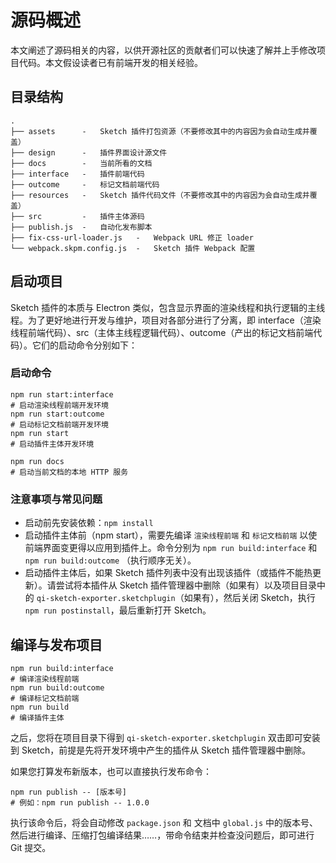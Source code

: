 # 源码概述

本文阐述了源码相关的内容，以供开源社区的贡献者们可以快速了解并上手修改项目代码。本文假设读者已有前端开发的相关经验。

## 目录结构

```
.
├── assets      -   Sketch 插件打包资源（不要修改其中的内容因为会自动生成并覆盖）
├── design      -   插件界面设计源文件
├── docs        -   当前所看的文档
├── interface   -   插件前端代码
├── outcome     -   标记文档前端代码
├── resources   -   Sketch 插件代码文件（不要修改其中的内容因为会自动生成并覆盖）
├── src         -   插件主体源码
├── publish.js  -   自动化发布脚本
├── fix-css-url-loader.js   -   Webpack URL 修正 loader
└── webpack.skpm.config.js  -   Sketch 插件 Webpack 配置
```

## 启动项目

Sketch 插件的本质与 Electron 类似，包含显示界面的渲染线程和执行逻辑的主线程。为了更好地进行开发与维护，项目对各部分进行了分离，即 interface（渲染线程前端代码）、src（主体主线程逻辑代码）、outcome（产出的标记文档前端代码）。它们的启动命令分别如下：

### 启动命令

```
npm run start:interface
# 启动渲染线程前端开发环境
npm run start:outcome
# 启动标记文档前端开发环境
npm run start
# 启动插件主体开发环境

npm run docs
# 启动当前文档的本地 HTTP 服务
```

### 注意事项与常见问题

* 启动前先安装依赖：`npm install`
* 启动插件主体前（npm start），需要先编译 `渲染线程前端` 和 `标记文档前端` 以使前端界面变更得以应用到插件上。命令分别为 `npm run build:interface` 和 `npm run build:outcome` （执行顺序无关）。
* 启动插件主体后，如果 Sketch 插件列表中没有出现该插件（或插件不能热更新）。请尝试将本插件从 Sketch 插件管理器中删除（如果有）以及项目目录中的 `qi-sketch-exporter.sketchplugin`（如果有），然后关闭 Sketch，执行 `npm run postinstall`，最后重新打开 Sketch。

## 编译与发布项目

```
npm run build:interface
# 编译渲染线程前端
npm run build:outcome
# 编译标记文档前端
npm run build
# 编译插件主体
```

之后，您将在项目目录下得到 `qi-sketch-exporter.sketchplugin` 双击即可安装到 Sketch，前提是先将开发环境中产生的插件从 Sketch 插件管理器中删除。

如果您打算发布新版本，也可以直接执行发布命令：

```
npm run publish -- [版本号]
# 例如：npm run publish -- 1.0.0
```

执行该命令后，将会自动修改 `package.json` 和 文档中 `global.js` 中的版本号、然后进行编译、压缩打包编译结果……，带命令结束并检查没问题后，即可进行 Git 提交。